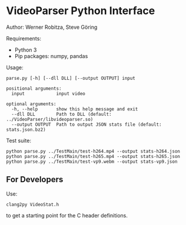 # VideoParser Python Interface

Author: Werner Robitza, Steve Göring

Requirements:

* Python 3
* Pip packages: numpy, pandas

Usage:

    parse.py [-h] [--dll DLL] [--output OUTPUT] input

    positional arguments:
      input            input video

    optional arguments:
      -h, --help       show this help message and exit
      --dll DLL        Path to DLL (default: ../VideoParser/libvideoparser.so)
      --output OUTPUT  Path to output JSON stats file (default: stats.json.bz2)

Test suite:

    python parse.py ../TestMain/test-h264.mp4 --output stats-h264.json
    python parse.py ../TestMain/test-h265.mp4 --output stats-h265.json
    python parse.py ../TestMain/test-vp9.webm --output stats-vp9.json

## For Developers

Use:

    clang2py VideoStat.h

to get a starting point for the C header definitions.
